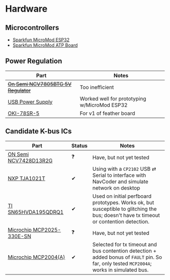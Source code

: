 # Hardware

## Microcontrollers
* [Sparkfun MicroMod ESP32](https://www.sparkfun.com/products/16781)
* [Sparkfun MicroMod ATP Board](https://www.sparkfun.com/products/16885)

## Power Regulation
| Part | Notes |
| --- | --- |
| ~~[On Semi NCV7805BTG 5V Regulator](https://www.digikey.com/en/products/detail/on-semiconductor/921437)~~ | Too inefficient
| [USB Power Supply](https://www.amazon.com/gp/product/B07KWRH61D) | Worked well for prototyping w/MicroMod ESP32
| [OKI-78SR-5](https://www.digikey.com/en/products/detail/OKI-78SR-5-1-5-W36H-C/3438675) | For v1 of feather board

## Candidate K-bus ICs
| Part | Status | Notes |
| --- | --- | --- |
| [ON Semi NCV7428D13R2G](https://www.digikey.com/en/products/detail/on-semiconductor/5022588) | ❓ | Have, but not yet tested
| [NXP TJA1021T](https://www.digikey.com/en/products/detail/nxp-usa-inc/2034448) | ✔ | Using with a `CP2102` USB ⇄ Serial to interface with NavCoder and simulate network on desktop
| [TI SN65HVDA195QDRQ1](https://www.digikey.com/en/products/detail/texas-instruments/2094636) | ✔ | Used on initial perfboard prototypes. Works ok, but susceptible to glitching the bus; doesn't have tx timeout or contention detection.
| [Microchip MCP2025-330E-SN](https://www.digikey.com/en/products/detail/microchip-technology/3543134) | ❓ | Have, but not yet tested
| [Microchip MCP2004(A)](https://www.digikey.com/en/products/detail/MCP2004AT-E-SN/2803651) | ✔ | Selected for tx timeout and bus contention detection + added bonus of `FAULT` pin. So far, only tested `MCP2004A`; works in simulated bus.

<!--stackedit_data:
eyJoaXN0b3J5IjpbMjA3ODQxNjE2Nl19
-->